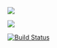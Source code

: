 <a href="https://codeclimate.com/github/GreyGreyWolf/python-project-lvl1/maintainability"><img src="https://api.codeclimate.com/v1/badges/c0eb046de2d7cb2a910a/maintainability" /></a>

<a href="https://codeclimate.com/github/GreyGreyWolf/python-project-lvl1/test_coverage"><img src="https://api.codeclimate.com/v1/badges/c0eb046de2d7cb2a910a/test_coverage" /></a>

[![Build Status](https://travis-ci.com/GreyGreyWolf/python-project-lvl1.svg?branch=master)](https://travis-ci.com/GreyGreyWolf/python-project-lvl1)
